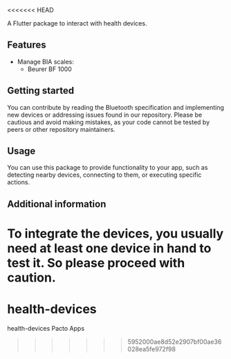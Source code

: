 <<<<<<< HEAD
<!--
This README describes the package. If you publish this package to pub.dev,
this README's contents appear on the landing page for your package.

For information about how to write a good package README, see the guide for
[writing package pages](https://dart.dev/guides/libraries/writing-package-pages).

For general information about developing packages, see the Dart guide for
[creating packages](https://dart.dev/guides/libraries/create-library-packages)
and the Flutter guide for
[developing packages and plugins](https://flutter.dev/developing-packages).
-->

A Flutter package to interact with health devices.

## Features

- Manage BIA scales:
  - Beurer BF 1000

## Getting started

You can contribute by reading the Bluetooth specification and implementing new devices or addressing issues found in our repository. Please be cautious and avoid making mistakes, as your code cannot be tested by peers or other repository maintainers.

## Usage

You can use this package to provide functionality to your app, such as detecting nearby devices, connecting to them, or executing specific actions.

## Additional information

To integrate the devices, you usually need at least one device in hand to test it. So please proceed with caution.
=======
# health-devices
health-devices Pacto Apps
>>>>>>> 5952000ae8d52e2907bf00ae36028ea5fe972f98
